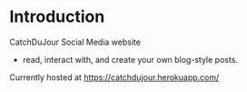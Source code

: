 # Introduction

CatchDuJour Social Media website 
  - read, interact with, and create your own blog-style posts.

Currently hosted at https://catchdujour.herokuapp.com/

